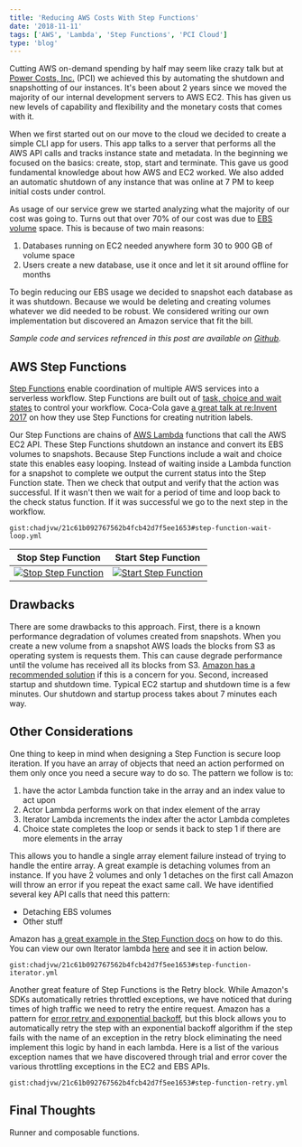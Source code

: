 ```yaml
---
title: 'Reducing AWS Costs With Step Functions'
date: '2018-11-11'
tags: ['AWS', 'Lambda', 'Step Functions', 'PCI Cloud']
type: 'blog'
---
```

<!---
Before anything: 70% ebs, 30% instance, 0% snapshot
Before os snapshot: 55% ebs, 43% instance, 2% snapshot
After os snapshot: 25% ebs, 67% instanc, 8% snapshot
--->

Cutting AWS on-demand spending by half may seem like crazy talk but at [Power Costs, Inc.](https://www.powercosts.com/)
(PCI) we achieved this by automating the shutdown and snapshotting of our instances. It's been about 2 years since we
moved the majority of our internal development servers to AWS EC2. This has given us new levels of capability and
flexibility and the monetary costs that comes with it.

When we first started out on our move to the cloud we decided to create a simple CLI app for users. This app talks to a
server that performs all the AWS API calls and tracks instance state and metadata. In the beginning we focused on the
basics: create, stop, start and terminate. This gave us good fundamental knowledge about how AWS and EC2 worked. We also
added an automatic shutdown of any instance that was online at 7 PM to keep initial costs under control.

As usage of our service grew we started analyzing what the majority of our cost was going to. Turns out that over 70% of
our cost was due to [EBS volume](https://aws.amazon.com/ebs/features/) space. This is because of two main reasons:

1. Databases running on EC2 needed anywhere form 30 to 900 GB of volume space
2. Users create a new database, use it once and let it sit around offline for months

To begin reducing our EBS usage we decided to snapshot each database as it was shutdown. Because we would be deleting
and creating volumes whatever we did needed to be robust. We considered writing our own implementation but discovered an
Amazon service that fit the bill.

_Sample code and services refrenced in this post are available on
[Github](https://github.com/powercosts/ebs-sf-example)._

## AWS Step Functions

[Step Functions](https://aws.amazon.com/step-functions/features/) enable coordination of multiple AWS services into a
serverless workflow. Step Functions are built out of [task, choice and wait
states](https://docs.aws.amazon.com/step-functions/latest/dg/amazon-states-language-states.html) to control your
workflow. Coca-Cola gave [a great talk at re:Invent 2017](https://youtu.be/sMaqd5J69Ns?t=502) on how they use Step
Functions for creating nutrition labels.

Our Step Functions are chains of [AWS Lambda](https://aws.amazon.com/lambda/features/) functions that call the AWS EC2
API. These Step Functions shutdown an instance and convert its EBS volumes to snapshots. Because Step Functions include
a wait and choice state this enables easy looping. Instead of waiting inside a Lambda function for a snapshot to
complete we output the current status into the Step Function state. Then we check that output and verify that the action
was successful. If it wasn't then we wait for a period of time and loop back to the check status function. If it was
successful we go to the next step in the workflow.

`gist:chadjvw/21c61b092767562b4fcb42d7f5ee1653#step-function-wait-loop.yml`

|Stop Step Function|Start Step Function|
|---|---|
[![Stop Step Function](stop-step-function-small.png)](stop-step-function.png) | [![Start Step Function](start-step-function-small.png)](start-step-function.png)

## Drawbacks

There are some drawbacks to this approach. First, there is a known performance degradation of volumes created from
snapshots. When you create a new volume from a snapshot AWS loads the blocks from S3 as operating system is requests
them. This can cause degrade performance until the volume has received all its blocks from S3. [Amazon has a recommended
solution](https://docs.aws.amazon.com/AWSEC2/latest/UserGuide/ebs-initialize.html) if this is a concern for you. Second,
increased startup and shutdown time. Typical EC2 startup and shutdown time is a few minutes. Our shutdown and startup
process takes about 7 minutes each way.

## Other Considerations

One thing to keep in mind when designing a Step Function is secure loop iteration. If you have an array of objects that
need an action performed on them only once you need a secure way to do so. The pattern we follow is to:

1. have the actor Lambda function take in the array and an index value to act upon
2. Actor Lambda performs work on that index element of the array
3. Iterator Lambda increments the index after the actor Lambda completes
4. Choice state completes the loop or sends it back to step 1 if there are more elements in the array

This allows you to handle a single array element failure instead of trying to handle the entire array. A great example
is detaching volumes from an instance. If you have 2 volumes and only 1 detaches on the first call Amazon will throw an
error if you repeat the exact same call. We have identified several key API calls that need this pattern:

* Detaching EBS volumes
* Other stuff

Amazon has [a great example in the Step Function
docs](https://docs.aws.amazon.com/step-functions/latest/dg/tutorial-create-iterate-pattern-section.html#create-iterate-pattern-step-1)
on how to do this. You can view our own Iterator lambda
[here](https://github.com/powercosts/ebs-sf-example/blob/master/src/functions/iterate.ts) and see it in action below.

`gist:chadjvw/21c61b092767562b4fcb42d7f5ee1653#step-function-iterator.yml`

Another great feature of Step Functions is the Retry block. While Amazon's SDKs automatically retries throttled
exceptions, we have noticed that during times of high traffic we need to retry the entire request. Amazon has a pattern
for [error retry and exponential backoff](https://docs.aws.amazon.com/general/latest/gr/api-retries.html), but this
block allows you to automatically retry the step with an exponential backoff algorithm if the step fails with the name
of an exception in the retry block eliminating the need implement this logic by hand in each lambda. Here is a list of
the various exception names that we have discovered through trial and error cover the various throttling exceptions in
the EC2 and EBS APIs.

`gist:chadjvw/21c61b092767562b4fcb42d7f5ee1653#step-function-retry.yml`

## Final Thoughts

Runner and composable functions.
